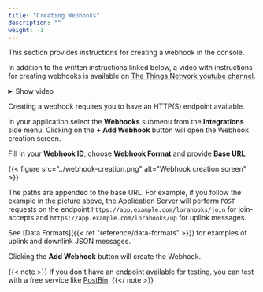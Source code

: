 ```yaml
---
title: "Creating Webhooks"
description: ""
weight: -1
---
```


This section provides instructions for creating a webhook in the console.

<!--more-->

In addition to the written instructions linked below, a video with instructions for creating webhooks is available on [The Things Network youtube channel](https://youtu.be/trNIzIf3TZo).

<details><summary>Show video</summary>
{{< youtube "trNIzIf3TZo" >}}
</details>

Creating a webhook requires you to have an HTTP(S) endpoint available.

In your application select the **Webhooks** submenu from the **Integrations** side menu. Clicking on the **+ Add Webhook** button will open the Webhook creation screen. 

Fill in your **Webhook ID**, choose **Webhook Format** and provide **Base URL**.

{{< figure src="../webhook-creation.png" alt="Webhook creation screen" >}}

The paths are appended to the base URL. For example, if you follow the example in the picture above, the Application Server will perform `POST` requests on the endpoint `https://app.example.com/lorahooks/join` for join-accepts and `https://app.example.com/lorahooks/up` for uplink messages.

See [Data Formats]({{< ref "reference/data-formats" >}}) for examples of uplink and downlink JSON messages. 

Clicking the **Add Webhook** button will create the Webhook.

{{< note >}} If you don't have an endpoint available for testing, you can test with a free service like [PostBin](https://postb.in). {{</ note >}}
